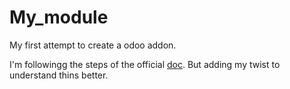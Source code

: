 # My_module
My first attempt to create a odoo addon.

I'm followingg the steps of the official [doc](https://www.odoo.com/documentation/14.0/developer/tutorials/getting_started.html).
But adding my twist to understand thins better.


